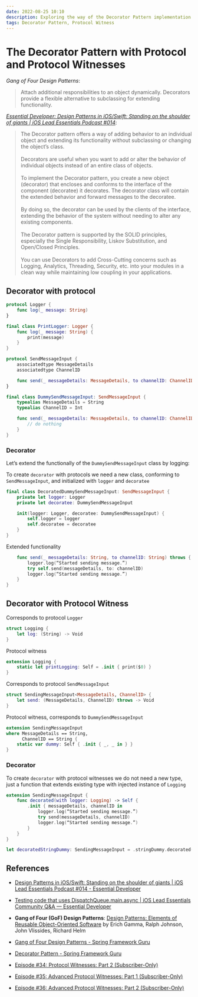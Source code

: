 ```yaml
---
date: 2022-08-25 10:10
description: Exploring the way of the Decorator Pattern implementation with Protocol and Protocol Witnesses
tags: Decorator Pattern, Protocol Witness
---
```

# The Decorator Pattern with Protocol and Protocol Witnesses

_Gang of Four Design Patterns_:

> Attach additional responsibilities to an object dynamically. Decorators provide a flexible alternative to subclassing for extending functionality.


_[Essential Developer: Design Patterns in iOS/Swift: Standing on the shoulder of giants | iOS Lead Essentials Podcast #014](https://www.essentialdeveloper.com/articles/design-patterns-in-ios-swift-standing-on-the-shoulder-of-giants-ios-lead-essentials-podcast-014?rq=Decorator)_:

> The Decorator pattern offers a way of adding behavior to an individual object and extending its functionality without subclassing or changing the object’s class.
><br/><br/>
> Decorators are useful when you want to add or alter the behavior of individual objects instead of an entire class of objects.
><br/><br/>
> To implement the Decorator pattern, you create a new object (decorator) that encloses and conforms to the interface of the component (decoratee) it decorates. The decorator class will contain the extended behavior and forward messages to the decoratee.
><br/><br/>
> By doing so, the decorator can be used by the clients of the interface, extending the behavior of the system without needing to alter any existing components.
><br/><br/>
> The Decorator pattern is supported by the SOLID principles, especially the Single Responsibility, Liskov Substitution, and Open/Closed Principles.
><br/><br/>
> You can use Decorators to add Cross-Cutting concerns such as Logging, Analytics, Threading, Security, etc. into your modules in a clean way while maintaining low coupling in your applications.



## Decorator with protocol

```swift
protocol Logger {
    func log(_ message: String)
}

final class PrintLogger: Logger {
    func log(_ message: String) {
        print(message)
    }
}

protocol SendMessageInput {
    associatedtype MessageDetails
    associatedtype ChannelID

    func send(_ messageDetails: MessageDetails, to channelID: ChannelID) throws
}

final class DummySendMessageInput: SendMessageInput {
    typealias MessageDetails = String
    typealias ChannelID = Int

    func send(_ messageDetails: MessageDetails, to channelID: ChannelID) throws {
        // do nothing
    }
}
```

### Decorator

Let’s extend the functionally of the `DummySendMessageInput` class by logging:

To create `decorator` with protocols we need a new class, conforming to `SendMessageInput`, and initialized with `logger` and `decoratee`

```swift
final class DecoratedDummySendMessageInput: SendMessageInput {
    private let logger: Logger
    private let decoratee: DummySendMessageInput

    init(logger: Logger, decoratee: DummySendMessageInput) {
        self.logger = logger
        self.decoratee = decoratee
    }
}
```

Extended functionality

```swift
    func send(_ messageDetails: String, to channelID: String) throws {
        logger.log(“Started sending message.”)
        try self.send(messageDetails, to: channelID)
        logger.log(“Started sending message.”)
    }
}
```

## Decorator with Protocol Witness

Corresponds to protocol `Logger`

```swift
struct Logging {
    let log: (String) -> Void
}
```

Protocol witness

```swift
extension Logging {
    static let printLogging: Self = .init { print($0) }
}
```

Corresponds to protocol `SendMessageInput`

```swift
struct SendingMessageInput<MessageDetails, ChannelID> {
    let send: (MessageDetails, ChannelID) throws -> Void
}
```

Protocol witness, corresponds to `DummySendMessageInput`
```swift
extension SendingMessageInput
where MessageDetails == String,
      ChannelID == String {
    static var dummy: Self { .init { _, _ in } }
}
```

### Decorator

To create `decorator` with protocol witnesses we do not need a new type, just a function that extends existing type with injected instance of `Logging`

```swift
extension SendingMessageInput {
    func decorated(with logger: Logging) -> Self {
        .init { messageDetails, channelID in
            logger.log(“Started sending message.”)
            try send(messageDetails, channelID)
            logger.log(“Started sending message.”)
        }
    }
}

let decoratedStringDummy: SendingMessageInput = .stringDummy.decorated(with: .printLogging)
```

## References

* [Design Patterns in iOS/Swift: Standing on the shoulder of giants | iOS Lead Essentials Podcast #014 - Essential Developer](https://www.essentialdeveloper.com/articles/design-patterns-in-ios-swift-standing-on-the-shoulder-of-giants-ios-lead-essentials-podcast-014?rq=Decorator)

* [Testing code that uses DispatchQueue.main.async | iOS Lead Essentials Community Q&A — Essential Developer](https://www.essentialdeveloper.com/articles/testing-code-that-uses-dispatchqueue-main-async-ios-lead-essentials-community-qa?rq=Decorator)

* __Gang of Four (GoF) Design Patterns__: [Design Patterns: Elements of Reusable Object-Oriented Software](https://www.goodreads.com/book/show/85009.Design_Patterns) by Erich Gamma,  Ralph Johnson,  John Vlissides, Richard Helm

* [Gang of Four Design Patterns - Spring Framework Guru](https://springframework.guru/gang-of-four-design-patterns/)

* [Decorator Pattern - Spring Framework Guru](https://springframework.guru/gang-of-four-design-patterns/decorator-pattern/)

* [Episode #34: Protocol Witnesses: Part 2 (Subscriber-Only)](https://www.pointfree.co/episodes/ep34-protocol-witnesses-part-2)

* [Episode #35: Advanced Protocol Witnesses: Part 1 (Subscriber-Only)](https://www.pointfree.co/episodes/ep35-advanced-protocol-witnesses-part-1)

* [Episode #36: Advanced Protocol Witnesses: Part 2 (Subscriber-Only)](https://www.pointfree.co/episodes/ep36-advanced-protocol-witnesses-part-2)

